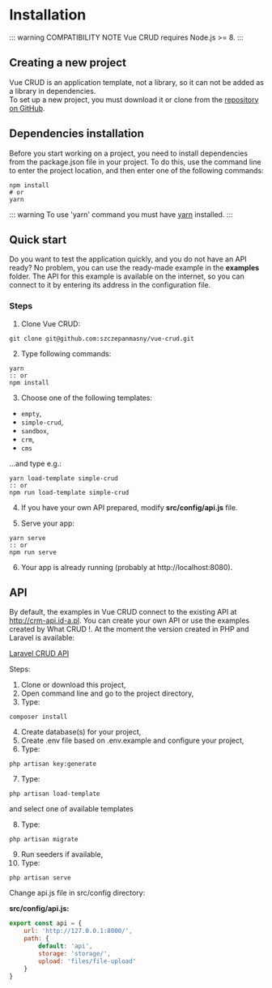 # Installation

::: warning COMPATIBILITY NOTE
Vue CRUD requires Node.js >= 8.
:::

## Creating a new project

Vue CRUD is an application template, not a library, so it can not be added as a library in dependencies.\
To set up a new project, you must download it or clone from the <a href="https://github.com/szczepanmasny/vue-crud" target="_blank">repository on GitHub</a>.

## Dependencies installation

Before you start working on a project, you need to install dependencies from the package.json file in your project. To do this, use the command line to enter the project location, and then enter one of the following commands:

```
npm install
# or
yarn
```

::: warning
To use 'yarn' command you must have <a href="https://yarnpkg.com/en/" target="_blank">yarn</a> installed.
:::

## Quick start

Do you want to test the application quickly, and you do not have an API ready? No problem, you can use the ready-made example in the **examples** folder. The API for this example is available on the internet, so you can connect to it by entering its address in the configuration file.

### Steps

1. Clone Vue CRUD:
``` console
git clone git@github.com:szczepanmasny/vue-crud.git
```
2. Type following commands:
``` console
yarn
:: or
npm install
```
3. Choose one of the following templates:
- `empty`,
- `simple-crud`,
- `sandbox`,
- `crm`,
- `cms`

...and type e.g.:
``` console
yarn load-template simple-crud
:: or
npm run load-template simple-crud
```
4. If you have your own API prepared, modify **src/config/api.js** file.

5. Serve your app:
``` console
yarn serve
:: or
npm run serve
```
6. Your app is already running (probably at http://localhost:8080).

## API

By default, the examples in Vue CRUD connect to the existing API at http://crm-api.id-a.pl. You can create your own API or use the examples created by What CRUD !. At the moment the version created in PHP and Laravel is available:

<a href="https://github.com/what-crud/laravel-crud-api" target="_blank">Laravel CRUD API</a>

Steps:
1. Clone or download this project,
2. Open command line and go to the project directory,
3. Type:
```
composer install
```
4. Create database(s) for your project,
5. Create .env file based on .env.example and configure your project,
6. Type:
```
php artisan key:generate
```
7. Type:
```
php artisan load-template
```
and select one of available templates

8. Type:
```
php artisan migrate
```
9. Run seeders if available,
10. Type:
```
php artisan serve
```

Change api.js file in src/config directory:

**src/config/api.js:**
``` js
export const api = {
    url: 'http://127.0.0.1:8000/',
    path: {
        default: 'api',
        storage: 'storage/',
        upload: 'files/file-upload'
    }
}
```

